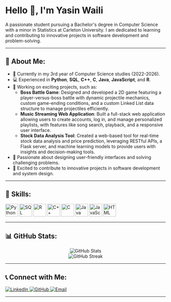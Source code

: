 # Hello 👋, I'm Yasin Waili
A passionate student pursuing a Bachelor's degree in Computer Science with a minor in Statistics at Carleton University. I am dedicated to learning and contributing to innovative projects in software development and problem-solving.

---

## 🚀 About Me:
- 🌱 Currently in my 3rd year of Computer Science studies (2022-2026).
- 💻 Experienced in **Python**, **SQL**, **C++**, **C**, **Java**, **JavaScript**, and **R**.
- 🔧 Working on exciting projects, such as:
  - **Boss Battle Game**: Designed and developed a 2D game featuring a player-versus-boss battle with dynamic projectile mechanics, custom game-ending conditions, and a custom Linked List data structure to manage projectiles efficiently.
  - **Music Streaming Web Application**: Built a full-stack web application allowing users to create accounts, log in, and manage personalized playlists, with features like song search, playback, and a responsive user interface.
  - **Stock Data Analysis Tool**: Created a web-based tool for real-time stock data analysis and price prediction, leveraging RESTful APIs, a Flask server, and machine learning models to provide users with insights and decision-making tools.
- 🎨 Passionate about designing user-friendly interfaces and solving challenging problems.
- 🌟 Excited to contribute to innovative projects in software development and system design.

---

## 🔧 Skills:
<p align="left">
  <img src="https://img.icons8.com/color/48/python.png" alt="Python" height="40"/>
  <img src="https://img.icons8.com/color/48/sql.png" alt="SQL" height="40"/>
  <img src="https://img.icons8.com/ios-filled/50/statistics.png" alt="R" height="40"/>
  <img src="https://img.icons8.com/color/48/c-plus-plus-logo.png" alt="C++" height="40"/>
  <img src="https://img.icons8.com/color/48/c-programming.png" alt="C" height="40"/>
  <img src="https://img.icons8.com/color/48/java-coffee-cup-logo.png" alt="Java" height="40"/>
  <img src="https://img.icons8.com/color/48/javascript.png" alt="JavaScript" height="40"/>
  <img src="https://img.icons8.com/color/48/html-5.png" alt="HTML" height="40"/>
</p>

---

## 📊 GitHub Stats:
<p align="center">
  <img src="https://github-readme-stats.vercel.app/api?username=YasinWaili&show_icons=true&theme=radical" alt="GitHub Stats"/>
  <br/>
  <img src="https://github-readme-streak-stats.herokuapp.com/?user=YasinWaili&theme=radical" alt="GitHub Streak"/>
</p>

---

## 📞 Connect with Me:
<p align="left">
  <a href="https://linkedin.com/in/yasin-waili" target="_blank">
    <img src="https://img.shields.io/badge/-LinkedIn-blue?style=flat&logo=linkedin" alt="LinkedIn"/>
  </a>
  <a href="https://github.com/YasinWaili" target="_blank">
    <img src="https://img.shields.io/badge/-GitHub-black?style=flat&logo=github" alt="GitHub"/>
  </a>
  <a href="mailto:Yasin.w04@gmail.com" target="_blank">
    <img src="https://img.shields.io/badge/-Email-red?style=flat&logo=gmail" alt="Email"/>
  </a>
</p>

---

